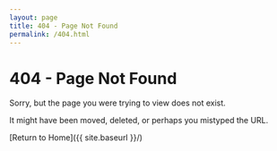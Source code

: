 ```yaml
---
layout: page
title: 404 - Page Not Found
permalink: /404.html
---
```


# 404 - Page Not Found

Sorry, but the page you were trying to view does not exist.

It might have been moved, deleted, or perhaps you mistyped the URL.

[Return to Home]({{ site.baseurl }}/)

<script>
  // JavaScript to track 404 errors in analytics (if you're using something like Google Analytics)
  document.addEventListener('DOMContentLoaded', function() {
    if (typeof ga === 'function') {
      ga('send', 'event', '404', 'page', window.location.pathname + window.location.search);
    }
  });
</script> 